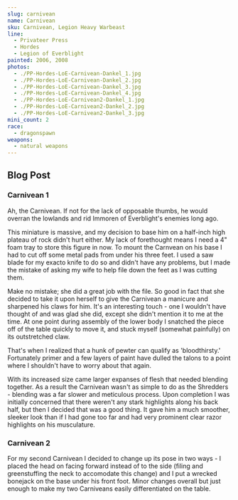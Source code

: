 ```yaml
---
slug: carnivean
name: Carnivean
sku: Carnivean, Legion Heavy Warbeast
line:
  - Privateer Press
  - Hordes
  - Legion of Everblight
painted: 2006, 2008
photos:
  - ./PP-Hordes-LoE-Carnivean-Dankel_1.jpg
  - ./PP-Hordes-LoE-Carnivean-Dankel_2.jpg
  - ./PP-Hordes-LoE-Carnivean-Dankel_3.jpg
  - ./PP-Hordes-LoE-Carnivean-Dankel_4.jpg
  - ./PP-Hordes-LoE-Carnivean2-Dankel_1.jpg
  - ./PP-Hordes-LoE-Carnivean2-Dankel_2.jpg
  - ./PP-Hordes-LoE-Carnivean2-Dankel_3.jpg
mini_count: 2
race:
  - dragonspawn
weapons:
  - natural weapons
---
```


## Blog Post

### Carnivean 1

Ah, the Carnivean. If not for the lack of opposable thumbs, he would overran the lowlands and rid Immoren of Everblight's enemies long ago.

This miniature is massive, and my decision to base him on a half-inch high plateau of rock didn't hurt either. My lack of forethought means I need a 4" foam tray to store this figure in now. To mount the Carnvean on his base I had to cut off some metal pads from under his three feet. I used a saw blade for my exacto knife to do so and didn't have any problems, but I made the mistake of asking my wife to help file down the feet as I was cutting them.

Make no mistake; she did a great job with the file. So good in fact that she decided to take it upon herself to give the Carnivean a manicure and sharpened his claws for him. It's an interesting touch - one I wouldn't have thought of and was glad she did, except she didn't mention it to me at the time. At one point during assembly of the lower body I snatched the piece off of the table quickly to move it, and stuck myself (somewhat painfully) on its outstretched claw.

That's when I realized that a hunk of pewter can qualify as 'bloodthirsty.' Fortunately primer and a few layers of paint have dulled the talons to a point where I shouldn't have to worry about that again.

With its increased size came larger expanses of flesh that needed blending together. As a result the Carnivean wasn't as simple to do as the Shredders - blending was a far slower and meticulous process. Upon completion I was initially concerned that there weren't any stark highlights along his back half, but then I decided that was a good thing. It gave him a much smoother, sleeker look than if I had gone too far and had very prominent clear razor highlights on his musculature.

### Carnivean 2

For my second Carnivean I decided to change up its pose in two ways - I placed the head on facing forward instead of to the side (filing and greenstuffing the neck to accomodate this change) and I put a wrecked bonejack on the base under his front foot. Minor changes overall but just enough to make my two Carniveans easily differentiated on the table.
